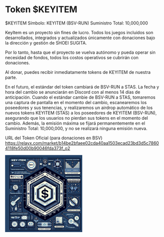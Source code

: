 # Token $KEYITEM

$KEYITEM
Símbolo: KEYITEM (BSV-RUN)
Suministro Total: 10,000,000

KeyItem es un proyecto sin fines de lucro. Todos los juegos incluidos son desarrollados, integrados y actualizados únicamente con donaciones bajo la dirección y gestión de SHOEI SUGITA.

Por lo tanto, hasta que el proyecto se vuelva autónomo y pueda operar sin necesidad de fondos, todos los costos operativos se cubrirán con donaciones.

Al donar, puedes recibir inmediatamente tokens de KEYITEM de nuestra parte.

En el futuro, el estándar del token cambiará de BSV-RUN a STAS. La fecha y hora del cambio se anunciarán en Discord con al menos 14 días de anticipación. Cuando el estándar cambie de BSV-RUN a STAS, tomaremos una captura de pantalla en el momento del cambio, escanearemos los poseedores y sus tenencias, y realizaremos un airdrop automático de los nuevos tokens KEYITEM (STAS) a los poseedores de KEYITEM (BSV-RUN), asegurando que los usuarios no pierdan sus tokens en el momento del cambio. Además, la emisión máxima se fijará permanentemente en el Suministro Total: 10,000,000, y no se realizará ninguna emisión nueva.

URL del Token Oficial (para donaciones en BSV)
https://relayx.com/market/b14be2bfaee02cda40aa1503ecad23bd3d5c78604118fe50d00b90046fda373f_o2


<div style="display: flex; flex-direction: row; align-items: center;">
    <div style="max-width: 50%;">
        <img src="../images/token.webp" alt="token" style="max-width: 100%; height: auto;">
    </div>
    <div style="max-width: 50%;">
    </div>
</div>
